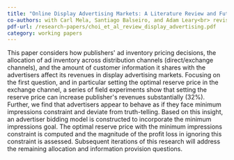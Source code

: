 ```yaml
---
title: "Online Display Advertising Markets: A Literature Review and Future Directions"
co-authors: with Carl Mela, Santiago Balseiro, and Adam Leary<br> revising for 2nd roudn at Information Systems Research
pdf-url: /research-papers/choi_et_al_review_display_advertising.pdf
category: working papers
---
```


This paper considers how publishers' ad inventory pricing decisions, the allocation of ad inventory across distribution channels (direct/exchange channels), and the amount of customer information it shares with the advertisers affect its revenues in display advertising markets. Focusing on the first question, and in particular setting the optimal reserve price in the exchange channel, a series of field experiments show that setting the reserve price can increase publisher's revenues substantially (32%). Further, we find that advertisers appear to behave as if they face minimum impressions constraint and deviate from truth-telling. Based on this insight, an advertiser bidding model is constructed to incorporate the minimum impressions goal. The optimal reserve price with the minimum impressions constraint is computed and the magnitude of the profit loss in ignoring this constraint is assessed. Subsequent iterations of this research will address the remaining allocation and information provision questions.
